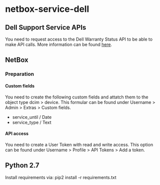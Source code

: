 # netbox-service-dell
## Dell Support Service APIs
You need to request access to the Dell Warranty Status API to be able to make API calls. More information can be found [here](https://techdirect.dell.com/portal.30/Login.aspx).
## NetBox
### Preparation
#### Custom fields
You need to create the following custom fields and attatch them to the object type dcim > device. This formular can be found under Username > Admin > Extras > Custom fields.
* service_until / Date
* service_type / Text
#### API access
You need to create a User Token with read and write access. This option can be found under Username > Profile > API Tokens > Add a token.
## Python 2.7
Install requirements via:
   pip2 install -r requirements.txt
